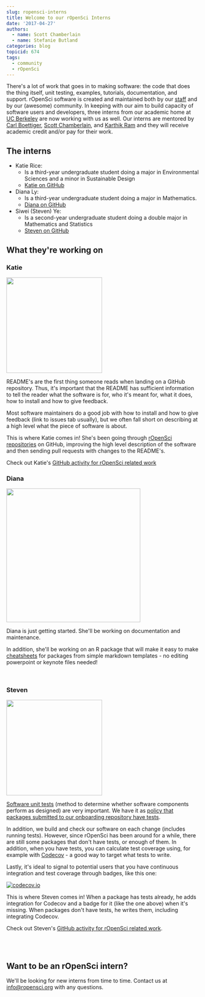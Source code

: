 ```yaml
---
slug: ropensci-interns
title: Welcome to our rOpenSci Interns
date: '2017-04-27'
authors:
  - name: Scott Chamberlain
  - name: Stefanie Butland
categories: blog
topicid: 674
tags:
  - community
  - rOpenSci
---
```


There's a lot of work that goes in to making software: the code that does the thing itself, unit testing, examples, tutorials, documentation, and support. rOpenSci software is created and maintained both by our [staff](https://ropensci.org/about/#staff) and by our (awesome) community. In keeping with our aim to build capacity of software users and developers, three interns from our academic home at [UC Berkeley](https://bids.berkeley.edu/research) are now working with us as well. Our interns are mentored by [Carl Boettiger](https://ropensci.org/about/#team), [Scott Chamberlain](https://ropensci.org/about/#team), and [Karthik Ram](https://ropensci.org/about/#team) and they will receive academic credit and/or pay for their work.

## The interns

- Katie Rice:
  - Is a third-year undergraduate student doing a major in Environmental Sciences and a minor in Sustainable Design
  - [Katie on GitHub](https://github.com/katieroserice)
- Diana Ly:
  - Is a third-year undergraduate student doing a major in Mathematics.
  - [Diana on GitHub](https://github.com/diana-ly)
- Siwei (Steven) Ye:
  - Is a second-year undergraduate student doing a double major in Mathematics and Statistics
  - [Steven on GitHub](https://github.com/steven2249)

## What they're working on

### Katie

<img src="/assets/blog-images/2017-04-27-ropensci-interns/katie.jpg" width="250">

README's are the first thing someone reads when landing on a GitHub repository. Thus, it's important that the README has sufficient information to tell the reader what the software is for, who it's meant for, what it does, how to install and how to give feedback.

Most software maintainers do a good job with how to install and how to give feedback (link to issues tab usually), but we often fall short on describing at a high level what the piece of software is about.

This is where Katie comes in! She's been going through [rOpenSci repositories](https://github.com/ropensci) on GitHub, improving the high level description of the software and then sending pull requests with changes to the README's.

Check out Katie's [GitHub activity for rOpenSci related work](https://github.com/search?p=1&q=is%3Apr+involves%3Akatieroserice+user%3Aropensci&type=Issues)

### Diana

<img src="/assets/blog-images/2017-04-27-ropensci-interns/diana.jpg" width="350">

Diana is just getting started. She'll be working on documentation and maintenance.

In addition, she'll be working on an R package that will make it easy to make [cheatsheets](https://github.com/ropensci/cheatsheets) for packages from simple markdown templates - no editing powerpoint or keynote files needed!

<br>

### Steven

<img src="/assets/blog-images/2017-04-27-ropensci-interns/steven.JPG" width="250">

[Software unit tests](https://en.wikipedia.org/wiki/Unit_testing) (method to determine whether software components perform as designed) are very important. We have it as [policy that packages submitted to our onboarding repository have tests](https://github.com/ropensci/onboarding/blob/master/issue_template.md).

In addition, we build and check our software on each change (includes running tests). However, since rOpenSci has been around for a while, there are still some packages that don't have tests, or enough of them. In addition, when you have tests, you can calculate test coverage using, for example with [Codecov](https://codecov.io/) - a good way to target what tests to write.

Lastly, it's ideal to signal to potential users that you have continuous integration and test coverage through badges, like this one:

[![codecov.io](https://codecov.io/github/ropensci/rredlist/coverage.svg?branch=master)](https://codecov.io/github/ropensci/rredlist?branch=master)

This is where Steven comes in! When a package has tests already, he adds integration for Codecov and a badge for it (like the one above) when it's missing. When packages don't have tests, he writes them, including integrating Codecov.

Check out Steven's [GitHub activity for rOpenSci related work](https://github.com/search?p=1&q=is%3Apr+involves%3Asteven2249+user%3Aropensci&type=Issues).

<br><br>

## Want to be an rOpenSci intern?

We'll be looking for new interns from time to time. Contact us at [info@ropensci.org](mailto:info@ropensci.org) with any questions.

